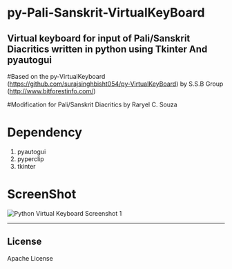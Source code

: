 # py-Pali-Sanskrit-VirtualKeyBoard
## Virtual keyboard for input of Pali/Sanskrit Diacritics written in python using Tkinter And pyautogui
#Based on the py-VirtualKeyboard (https://github.com/surajsinghbisht054/py-VirtualKeyBoard) by S.S.B Group (http://www.bitforestinfo.com/)

#Modification for Pali/Sanskrit Diacritics by Raryel C. Souza

# Dependency

1. pyautogui
2. pyperclip
3. tkinter


# ScreenShot

![Python Virtual Keyboard Screenshot 1](src/test.png?raw=true "Python-Virtual_keyboard.py")

----

## License

Apache License
